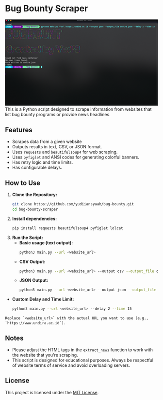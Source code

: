# Bug Bounty Scraper
![**Screenshoot**](test.png)
This is a Python script designed to scrape information from websites that list bug bounty programs or provide news headlines.

## Features

*   Scrapes data from a given website
*   Outputs results in text, CSV, or JSON format.
*   Uses `requests` and `beautifulsoup4` for web scraping.
*   Uses `pyfiglet` and ANSI codes for generating colorful banners.
*   Has retry logic and time limits.
*  Has configurable delays.

## How to Use

1.  **Clone the Repository:**
    ```bash
    git clone https://github.com/yudiiansyaah/bug-bounty.git
    cd bug-bounty-scraper
    ```
2.  **Install dependencies:**
     ```bash
    pip install requests beautifulsoup4 pyfiglet lolcat
     ```
3.  **Run the Script:**
    *   **Basic usage (text output):**
        ```bash
        python3 main.py --url <website_url>
        ```
    *   **CSV Output:**
        ```bash
        python3 main.py --url <website_url> --output csv --output_file output.csv
        ```
    *   **JSON Output:**
         ```bash
        python3 main.py --url <website_url> --output json --output_file output.json
        ```
   *   **Custom Delay and Time Limit:**
        ```bash
        python3 main.py --url <website_url> --delay 2 --time 15
        ```

    Replace `<website_url>` with the actual URL you want to use (e.g., `https://www.undira.ac.id`).


## Notes

*  Please adjust the HTML tags in the `extract_news` function to work with the website that you're scraping.
* This script is designed for educational purposes. Always be respectful of website terms of service and avoid overloading servers.

## License

This project is licensed under the [MIT License](https://opensource.org/licenses/MIT).
